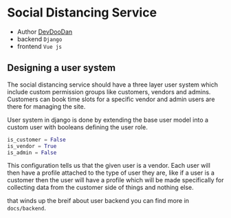 # Social Distancing Service

- Author [DevDooDan](https://www.instagram.com/devdoodan/)
- backend `Django`
- frontend `Vue js`

## Designing a user system

The social distancing service should have a three layer user system which include custom permission groups like customers, vendors and admins. Customers can book time slots for a specific vendor and admin users are there for managing the site.

User system in django is done by extending the base user model into a custom user with booleans defining the user role.

```python
is_customer = False
is_vendor = True
is_admin = False
```

This configuration tells us that the given user is a vendor. Each user will then have a profile attached to the type of user they are, like if a user is a customer then the user will have a profile which will be made specifically for collecting data from the customer side of things and nothing else.

that winds up the breif about user backend you can find more in `docs/backend`.
